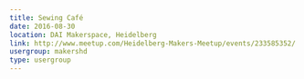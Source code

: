 ```yaml
---
title: Sewing Café
date: 2016-08-30
location: DAI Makerspace, Heidelberg
link: http://www.meetup.com/Heidelberg-Makers-Meetup/events/233585352/
usergroup: makershd
type: usergroup
---
```

